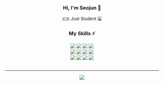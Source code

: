 <div width="100%" height="100%" align="center">
  
### Hi, I'm Seojun 👋

🇰🇷 Just Student 💻

### My Skills ⚡

  <div class="language" width="100">
  <img src="https://img.shields.io/badge/Python-3776AB?style=for-the-badge&logo=python&logoColor=white" />
  <img src="https://img.shields.io/badge/Swift-orange?style=for-the-badge&logo=Swift&logoColor=white"/>
  <img src="https://img.shields.io/badge/Android-3DDC84?style=for-the-badge&logo=AndroidStudio&logoColor=white" />
  <img src="https://img.shields.io/badge/Java-9b111e ?style=for-the-badge&logo=Java&logoColor=white" />
  </div>
<div>
  <img src="https://img.shields.io/badge/HTML5-E34F26?style=for-the-badge&logo=html5&logoColor=white" />
  <img src="https://img.shields.io/badge/CSS3-1572B6?style=for-the-badge&logo=css3&logoColor=white" />
  <img src="https://img.shields.io/badge/JavaScript-F7DF1E?style=for-the-badge&logo=javascript&logoColor=black" />
  <img src="https://img.shields.io/badge/TypeScript-007ACC?style=for-the-badge&logo=typescript&logoColor=white" />
</div>
<div>
<img src="https://img.shields.io/badge/Linux-yellow?style=for-the-badge&logo=Linux&logoColor=white"/>
<img src="https://img.shields.io/badge/Flutter-blue?style=for-the-badge&logo=Flutter&logoColor=white"/>
<img src="https://img.shields.io/badge/React-blue?style=for-the-badge&logo=React&logoColor=white"/>
<img src="https://img.shields.io/badge/PHP-purple?style=for-the-badge&logo=PHP&logoColor=white"/>
<br><br>
  <hr>
<div>
<img src="https://github-readme-stats.vercel.app/api?username=Chloekkk&theme=blue-green" />
  </div>
